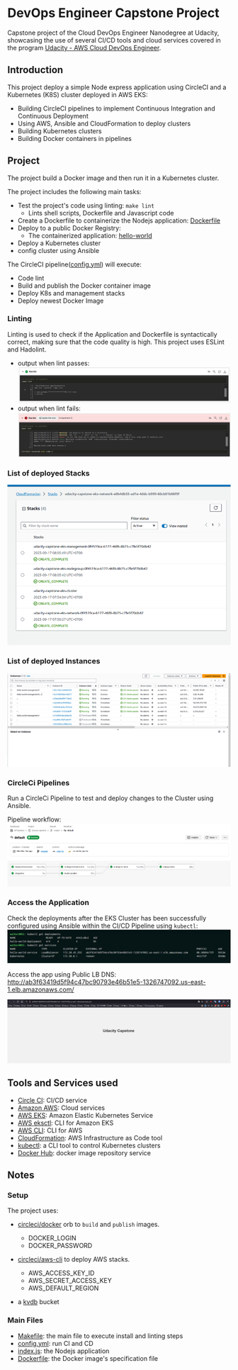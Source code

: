 # DevOps Engineer Capstone Project

Capstone project of the Cloud DevOps Engineer Nanodegree at Udacity,
showcasing the use of several CI/CD tools and cloud services covered in the program [Udacity - AWS Cloud DevOps Engineer](https://learn.udacity.com/nanodegrees/nd9991).

## Introduction

This project deploy a simple Node express application using CircleCI and a Kubernetes (K8S) cluster deployed in AWS EKS:

- Building CircleCI pipelines to implement Continuous Integration and Continuous Deployment
- Using AWS, Ansible and CloudFormation to deploy clusters
- Building Kubernetes clusters
- Building Docker containers in pipelines

## Project

The project build a Docker image and then run it in a Kubernetes cluster.

The project includes the following main tasks:

- Test the project's code using linting:  `make lint`
  + Lints shell scripts, Dockerfile and Javascript code
- Create a Dockerfile to containerize the Nodejs application: [Dockerfile](app/Dockerfile)
- Deploy to a public Docker Registry:
  + The containerized application: [hello-world](https://hub.docker.com/repository/docker/walterclementsjr/hello-world)
- Deploy a Kubernetes cluster
- config cluster using Ansible

The CircleCI pipeline([config.yml](.circleci/config.yml)) will execute:

- Code lint
- Build and publish the Docker container image
- Deploy K8s and management stacks
- Deploy newest Docker Image

### Linting

Linting is used to check if the Application and Dockerfile is syntactically correct, making sure that the code quality is high.
This project uses ESLint and Hadolint.

- output when lint passes:
  ![Linting step pass](./screenshots/lint-ok.png)
- output when lint fails:
  ![Linting step fail](./screenshots/lint-err.png)

### List of deployed Stacks

![CloudFormation](./screenshots/aws-stacks.png)

### List of deployed Instances

![Show Instances](./screenshots/aws_instances.png)

### CircleCi Pipelines

Run a CircleCi Pipeline to test and deploy changes to the Cluster using Ansible.

Pipeline workflow: ![CircleCi Pipeline](./screenshots/pipeline.png)

### Access the Application

Check the deployments after the EKS Cluster has been successfully configured using Ansible within the CI/CD Pipeline
using `kubectl`: ![](./screenshots/kubectl-output.png)

Access the app using Public LB DNS: http://ab3f63419d5f94c47bc90793e46b51e5-1326747092.us-east-1.elb.amazonaws.com/

![The application](./screenshots/app.png)

## Tools and Services used

- [Circle CI](https://www.circleci.com): CI/CD service
- [Amazon AWS](https://aws.amazon.com/): Cloud services
- [AWS EKS](https://aws.amazon.com/eks/): Amazon Elastic Kubernetes Service
- [AWS eksctl](https://eksctl.io): CLI for Amazon EKS
- [AWS CLI](https://aws.amazon.com/cli/): CLI for AWS
- [CloudFormation](https://aws.amazon.com/cloudformation/): AWS Infrastructure as Code tool
- [kubectl](https://kubernetes.io/docs/reference/kubectl/): a CLI tool to control Kubernetes clusters
- [Docker Hub](https://hub.docker.com/): docker image repository service

## Notes

### Setup

The project uses:

- [circleci/docker](https://circleci.com/developer/orbs/orb/circleci/docker) orb to `build` and `publish` images.
  + DOCKER_LOGIN
  + DOCKER_PASSWORD

- [circleci/aws-cli](https://circleci.com/developer/orbs/orb/circleci/aws-cli) to deploy AWS stacks.
  + AWS_ACCESS_KEY_ID
  + AWS_SECRET_ACCESS_KEY
  + AWS_DEFAULT_REGION

- a [kvdb](https://kvdb.io/) bucket

### Main Files

- [Makefile](./Makefile): the main file to execute install and linting steps
- [config.yml](.circleci/config.yml): run CI and CD
- [index.js](./app/index.js): the Nodejs application
- [Dockerfile](./app/Dockerfile): the Docker image's specification file
